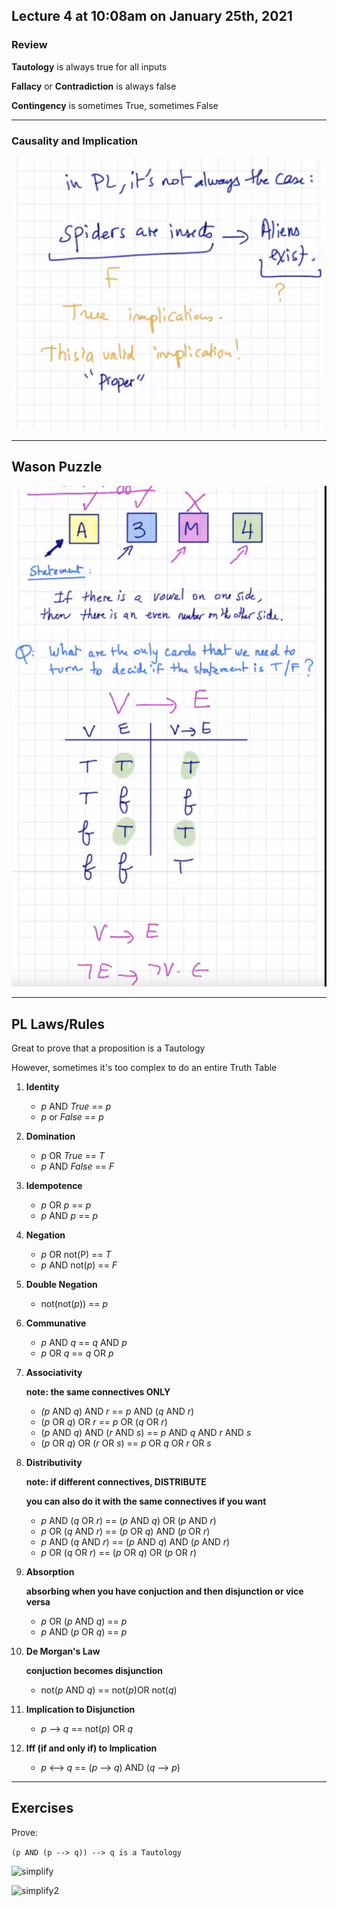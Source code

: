 ## Lecture 4 at 10:08am on January 25th, 2021

### Review

**Tautology** is always true for all inputs

**Fallacy** or **Contradiction** is always false 

**Contingency** is sometimes True, sometimes False

---

### Causality and Implication

![valid](./Lect4-img/valid.png)

---

## Wason Puzzle

![wason](./Lect4-img/wason.png)

---

## PL Laws/Rules

Great to prove that a proposition is a Tautology

However, sometimes it's too complex to do an entire Truth Table

1. **Identity**
   - *p* AND *True* == *p*
   - *p* or *False* == *p*
2. **Domination**
   - *p* OR *True* == *T*
   - *p* AND *False* == *F*
3. **Idempotence**
   - *p* OR *p* == *p*
   - *p* AND *p* == *p*
4. **Negation**
   - *p* OR not(P) == *T*
   - *p* AND not(*p*) == *F*
5. **Double Negation**
   - not(not(*p*)) == *p*
6. **Communative**
   - *p* AND *q* == *q* AND *p*
   - *p* OR *q* == *q* OR *p*

7. **Associativity**

   **note: the same connectives ONLY**

   - *(p* AND *q*) AND *r* == *p* AND (*q* AND *r*)
   - (*p* OR *q*) OR *r* == *p* OR (*q* OR *r*)
   - (*p* AND *q*) AND (*r* AND *s*) == *p* AND *q* AND *r* AND *s*
   - (*p* OR *q*) OR (*r* OR *s*) == *p* OR *q* OR *r* OR *s*

8. **Distributivity**

   **note: if different connectives, DISTRIBUTE**

   **you can also do it with the same connectives if you want**

   - *p* AND (*q* OR *r*) == (*p* AND *q*) OR (*p* AND *r*)
   - *p* OR (*q* AND *r*) == (*p* OR *q*) AND (*p* OR *r*)
   - *p* AND (*q* AND *r*) == (*p* AND *q*) AND (*p* AND *r*)
   - *p* OR (*q* OR *r*) == (*p* OR *q*) OR (*p* OR *r*)

9. **Absorption**

   **absorbing when you have conjuction and then disjunction or vice versa**

   - *p* OR (*p* AND *q*) == *p*
   - *p* AND (*p* OR *q*) == *p*

10. **De Morgan's Law**

    **conjuction becomes disjunction**

    - not(*p* AND *q*) == not(*p*)OR not(*q*)

11. **Implication to Disjunction**

    - *p* --> *q* == not(*p*) OR *q*

12. **Iff (if and only if) to Implication**

    - *p* <--> *q* == (*p* --> *q*) AND (*q* --> *p*)

---

## Exercises

Prove:

```(p AND (p --> q)) --> q is a Tautology```

![simplify](./Lect4-img/simplify.png)

![simplify2](./Lect4-img/simplify2.png)

